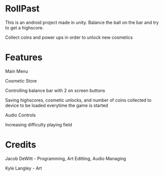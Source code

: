# RollPast

This is an android project made in unity. Balance the ball on the bar and try to get a highscore. 

Collect coins and power ups in order to unlock new cosmetics

# Features

Main Menu

Cosmetic Store

Controlling balance bar with 2 on screen buttons

Saving highscores, cosmetic unlocks, and number of coins collected to device to be loaded everytime the game is started

Audio Controls

Increasing difficulty playing field

# Credits

Jacob DeWitt - Programming, Art Editting, Audio Managing

Kyle Langley - Art

